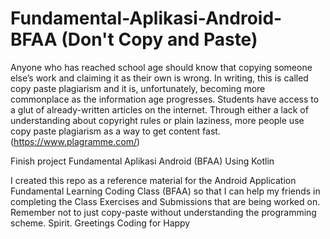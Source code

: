 # Fundamental-Aplikasi-Android-BFAA (Don't Copy and Paste)


Anyone who has reached school age should know that copying someone else’s work and claiming it as their own is wrong. In writing, this is called copy paste plagiarism and it is, unfortunately, becoming more commonplace as the information age progresses. Students have access to a glut of already-written articles on the internet. Through either a lack of understanding about copyright rules or plain laziness, more people use copy paste plagiarism as a way to get content fast. (https://www.plagramme.com/)


Finish project  Fundamental Aplikasi Android (BFAA) Using Kotlin

I created this repo as a reference material for the Android Application Fundamental Learning Coding Class (BFAA) so that I can help my friends in completing the Class Exercises and Submissions that are being worked on. Remember not to just copy-paste without understanding the programming scheme. Spirit. Greetings Coding for Happy
